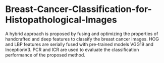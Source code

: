 # Breast-Cancer-Classification-for-Histopathological-Images
A hybrid approach is proposed by fusing and optimizing the properties of handcrafted and deep features to classify the breast cancer images. HOG and LBP features are serially fused with pre-trained models VGG19 and InceptionV3. PCR and ICR are used to evaluate the classification performance of the proposed method.
